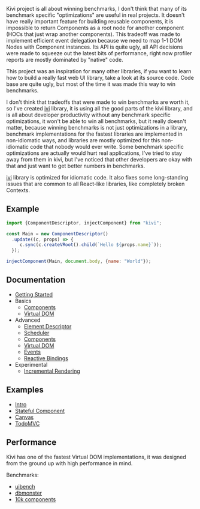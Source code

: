Kivi project is all about winning benchmarks, I don't think that many of its benchmark specific "optimizations" are
useful in real projects. It doesn't have really important feature for building reusable components, it is impossible
to return Components as a root node for another component (HOCs that just wrap another components). This tradeoff
was made to implement efficient event delegation because we need to map 1-1 DOM Nodes with Component instances.
Its API is quite ugly, all API decisions were made to squeeze out the latest bits of performance, right now
profiler reports are mostly dominated by "native" code.

This project was an inspiration for many other libraries, if you want to learn how to build a really fast web UI
library, take a look at its source code. Code base are quite ugly, but most of the time it was made this way to win
benchmarks.

I don't think that tradeoffs that were made to win benchmarks are worth it, so I've created
[ivi](https://ivijs.github.io/ivi) library, it is using all the good parts of the kivi library, and is all about
developer productivity without any benchmark specific optimizations, it won't be able to win all benchmarks, but it
really doesn't matter, because winning benchmarks is not just optimizations in a library, benchmark implementations
for the fastest libraries are implemented in non-idiomatic ways, and libraries are mostly optimized for this
non-idiomatic code that nobody would ever write. Some benchmark specific optimizations are actually would hurt
real applications, I've tried to stay away from them in kivi, but I've noticed that other developers are okay with
that and just want to get better numbers in benchmarks.

[ivi](https://ivijs.github.io/ivi) library is optimized for idiomatic code. It also fixes some long-standing issues
that are common to all React-like libraries, like completely broken Contexts.

## Example

```js
import {ComponentDescriptor, injectComponent} from "kivi";

const Main = new ComponentDescriptor()
  .update((c, props) => {
     c.sync(c.createVRoot().child(`Hello ${props.name}`));
  });

injectComponent(Main, document.body, {name: "World"});
```

## Documentation

* [Getting Started](https://localvoid.github.io/kivi/01_getting_started.html)
* Basics
  * [Components](https://localvoid.github.io/kivi/basics/01_components.html)
  * [Virtual DOM](https://localvoid.github.io/kivi/basics/02_virtual_dom.html)
* Advanced
  * [Element Descriptor](https://localvoid.github.io/kivi/advanced/01_element_descriptor.html)
  * [Scheduler](https://localvoid.github.io/kivi/advanced/02_scheduler.html)
  * [Components](https://localvoid.github.io/kivi/advanced/03_components.html)
  * [Virtual DOM](https://localvoid.github.io/kivi/advanced/04_virtual_dom.html)
  * [Events](https://localvoid.github.io/kivi/advanced/05_events.html)
  * [Reactive Bindings](https://localvoid.github.io/kivi/advanced/06_reactive_bindings.html)
* Experimental
  * [Incremental Rendering](https://localvoid.github.io/kivi/experimental/01_incremental_rendering.html)

## Examples

- [Intro](https://github.com/localvoid/kivi/tree/master/examples/intro)
- [Stateful Component](https://github.com/localvoid/kivi/tree/master/examples/stateful_component)
- [Canvas](https://github.com/localvoid/kivi/tree/master/examples/canvas)
- [TodoMVC](https://github.com/localvoid/kivi-todomvc/)

## Performance

Kivi has one of the fastest Virtual DOM implementations, it was designed from the ground up with high performance in
mind.

Benchmarks:

- [uibench](https://cdn.rawgit.com/localvoid/6715c4b23eadc460112e671b4add3710/raw/907901966dd0473f1026d1ff25e244a022eb5ab1/uibench_results.html)
- [dbmonster](https://localvoid.github.io/kivi-dbmonster/)
- [10k components](https://localvoid.github.io/kivi-dbmonster/10k.html)
